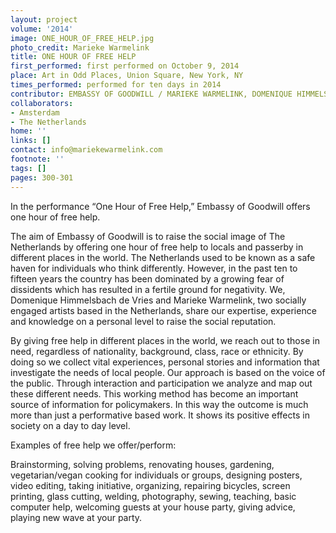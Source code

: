```yaml
---
layout: project
volume: '2014'
image: ONE_HOUR_OF_FREE_HELP.jpg
photo_credit: Marieke Warmelink
title: ONE HOUR OF FREE HELP
first_performed: first performed on October 9, 2014
place: Art in Odd Places, Union Square, New York, NY
times_performed: performed for ten days in 2014
contributor: EMBASSY OF GOODWILL / MARIEKE WARMELINK, DOMENIQUE HIMMELSBACH DE VRIES
collaborators:
- Amsterdam
- The Netherlands
home: ''
links: []
contact: info@mariekewarmelink.com
footnote: ''
tags: []
pages: 300-301
---
```


In the performance “One Hour of Free Help,” Embassy of Goodwill offers one hour of free help.

The aim of Embassy of Goodwill is to raise the social image of The Netherlands by offering one hour of free help to locals and passerby in different places in the world. The Netherlands used to be known as a safe haven for individuals who think differently. However, in the past ten to fifteen years the country has been dominated by a growing fear of dissidents which has resulted in a fertile ground for negativity. We, Domenique Himmelsbach de Vries and Marieke Warmelink, two socially engaged artists based in the Netherlands, share our expertise, experience and knowledge on a personal level to raise the social reputation.

By giving free help in different places in the world, we reach out to those in need, regardless of nationality, background, class, race or ethnicity. By doing so we collect vital experiences, personal stories and information that investigate the needs of local people. Our approach is based on the voice of the public. Through interaction and participation we analyze and map out these different needs. This working method has become an important source of information for policymakers. In this way the outcome is much more than just a performative based work. It shows its positive effects in society on a day to day level.

Examples of free help we offer/perform:

Brainstorming, solving problems, renovating houses, gardening, vegetarian/vegan cooking for individuals or groups, designing posters, video editing, taking initiative, organizing, repairing bicycles, screen printing, glass cutting, welding, photography, sewing, teaching, basic computer help, welcoming guests at your house party, giving advice, playing new wave at your party.
